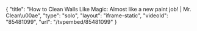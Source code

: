 {
    "title": "How to Clean Walls Like Magic: Almost like a new paint job! | Mr. Clean\u00ae",
    "type": "solo",
    "layout": "iframe-static",
    "videoId": "85481099",
    "url": "\/tvpembed\/85481099"
}
